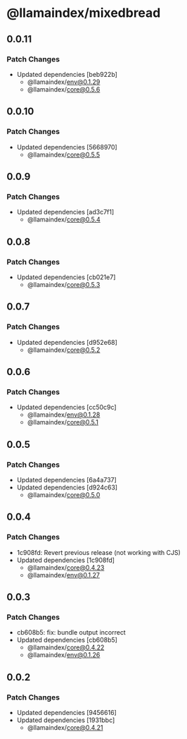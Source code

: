 # @llamaindex/mixedbread

## 0.0.11

### Patch Changes

- Updated dependencies [beb922b]
  - @llamaindex/env@0.1.29
  - @llamaindex/core@0.5.6

## 0.0.10

### Patch Changes

- Updated dependencies [5668970]
  - @llamaindex/core@0.5.5

## 0.0.9

### Patch Changes

- Updated dependencies [ad3c7f1]
  - @llamaindex/core@0.5.4

## 0.0.8

### Patch Changes

- Updated dependencies [cb021e7]
  - @llamaindex/core@0.5.3

## 0.0.7

### Patch Changes

- Updated dependencies [d952e68]
  - @llamaindex/core@0.5.2

## 0.0.6

### Patch Changes

- Updated dependencies [cc50c9c]
  - @llamaindex/env@0.1.28
  - @llamaindex/core@0.5.1

## 0.0.5

### Patch Changes

- Updated dependencies [6a4a737]
- Updated dependencies [d924c63]
  - @llamaindex/core@0.5.0

## 0.0.4

### Patch Changes

- 1c908fd: Revert previous release (not working with CJS)
- Updated dependencies [1c908fd]
  - @llamaindex/core@0.4.23
  - @llamaindex/env@0.1.27

## 0.0.3

### Patch Changes

- cb608b5: fix: bundle output incorrect
- Updated dependencies [cb608b5]
  - @llamaindex/core@0.4.22
  - @llamaindex/env@0.1.26

## 0.0.2

### Patch Changes

- Updated dependencies [9456616]
- Updated dependencies [1931bbc]
  - @llamaindex/core@0.4.21
